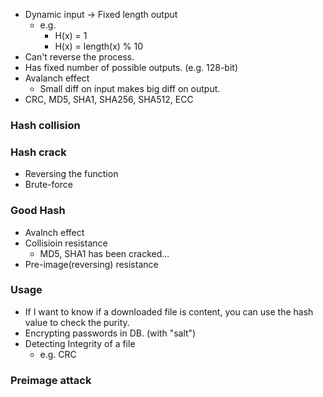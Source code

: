 - Dynamic input -> Fixed length output
	- e.g. 
		- H(x) = 1
		- H(x) = length(x) % 10 
- Can't reverse the process.
- Has fixed number of possible outputs. (e.g. 128-bit)
- Avalanch effect 
	- Small diff on input makes big diff on output.
- CRC, MD5, SHA1, SHA256, SHA512, ECC

### Hash collision

### Hash crack
- Reversing the function
- Brute-force

### Good Hash
- Avalnch effect
- Collisioin resistance
	- MD5, SHA1 has been cracked...
- Pre-image(reversing) resistance

### Usage
- If I want to know if a downloaded file is content, you can use the hash value to check the purity.
- Encrypting passwords in DB. (with "salt")
- Detecting Integrity of a file
	- e.g. CRC

### Preimage attack
